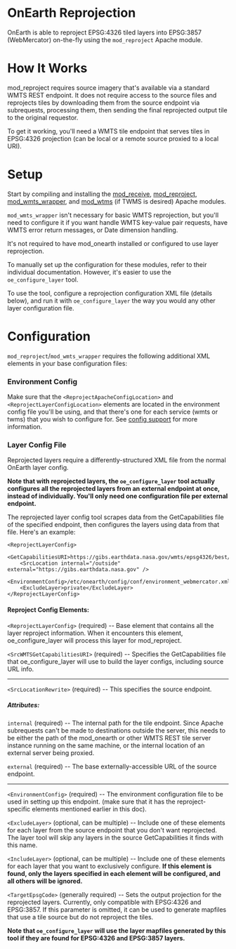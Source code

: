 # OnEarth Reprojection

OnEarth is able to reproject EPSG:4326 tiled layers into EPSG:3857 (WebMercator) on-the-fly using the `mod_reproject` Apache module.


# How It Works
mod_reproject requires source imagery that's available via a standard WMTS REST endpoint. It does not require access to the source files and reprojects tiles by downloading them from the source endpoint via subrequests, processing them, then sending the final reprojected output tile to the original requestor.

To get it working, you'll need a WMTS tile endpoint that serves tiles in EPSG:4326 projection (can be local or a remote source proxied to a local URI).

# Setup

Start by compiling and installing the [mod_receive](../src/modules/mod_receive), [mod_reproject](../src/modules/mod_reproject), [mod_wmts_wrapper](../src/modules/mod_wmts_wrapper), and [mod_wtms](../src/modules/mod_twms) (if TWMS is desired) Apache modules.

`mod_wmts_wrapper` isn't necessary for basic WMTS reprojection, but you'll need to configure it if you want handle WMTS key-value pair requests, have WMTS error return messages, or Date dimension handling.

It's not required to have mod_onearth installed or configured to use layer reprojection.

To manually set up the configuration for these modules, refer to their individual documentation. However, it's easier to use the `oe_configure_layer` tool.

To use the tool, configure a reprojection configuration XML file (details below), and run it with `oe_configure_layer` the way you would any other layer configuration file.

# Configuration

`mod_reproject`/`mod_wmts_wrapper` requires the following additional XML elements in your base configuration files:


### Environment Config
Make sure that the `<ReprojectApacheConfigLocation>` and `<ReprojectLayerConfigLocation>` elements are located in the environment config file you'll be using, and that there's one for each service (wmts or twms) that you wish to configure for. See [config support](config_support.md) for more information.

### Layer Config File
Reprojected layers require a differently-structured XML file from the normal OnEarth layer config. 

**Note that with reprojected layers, the `oe_configure_layer` tool actually configures all the reprojected layers from an external endpoint at once, instead of individually. You'll only need one configuration file per external endpoint.**

The reprojected layer config tool scrapes data from the GetCapabilities file of the specified endpoint, then configures the layers using data from that file. Here's an example:

```
<ReprojectLayerConfig>
    <GetCapabilitiesURI>https://gibs.earthdata.nasa.gov/wmts/epsg4326/best/1.0.0/WMTSCapabilities.xml</GetCapabilitiesURI>
    <SrcLocation internal="/outside" external="https://gibs.earthdata.nasa.gov" />
    <EnvironmentConfig>/etc/onearth/config/conf/environment_webmercator.xml</EnvironmentConfig>
    <ExcludeLayer>private</ExcludeLayer>
</ReprojectLayerConfig>
```

#### Reproject Config Elements:

`<ReprojectLayerConfig>` (required) -- Base element that contains all the layer reproject information. When it encounters this element, oe_configure_layer will process this layer for mod_reproject.

`<SrcWMTSGetCapabilitiesURI>` (required) -- Specifies the GetCapabilities file that oe_configure_layer will use to build the layer configs, including source URL info.

-----

`<SrcLocationRewrite>` (required) -- This specifies the source endpoint.

##### Attributes:

`internal` (required) -- The internal path for the tile endpoint. Since Apache subrequests can't be made to destinations outside the server, this needs to be either the path of the mod_onearth or other WMTS REST tile server instance running on the same machine, or the internal location of an external server being proxied.

`external` (required) -- The base externally-accessible URL of the source endpoint.

-------

`<EnvironmentConfig>` (required) -- The environment configuration file to be used in setting up this endpoint. (make sure that it has the reproject-specific elements mentioned earlier in this doc).

`<ExcludeLayer>` (optional, can be multiple) -- Include one of these elements for each layer from the source endpoint that you don't want reprojected. The layer tool will skip any layers in the source GetCapabilities it finds with this name.

`<IncludeLayer>` (optional, can be multiple) -- Include one of these elements for each layer that you want to exclusively configure. **If this element is found, only the layers specified in each element will be configured, and all others will be ignored.**

`<TargetEpsgCode>` (generally required) -- Sets the output projection for the reprojected layers. Currently, only compatible with EPSG:4326 and EPSG:3857. If this parameter is omitted, it can be used to generate mapfiles that use a tile source but do not reproject the tiles.

**Note that `oe_configure_layer` will use the layer mapfiles generated by this tool if they are found for EPSG:4326 and EPSG:3857 layers.**